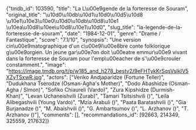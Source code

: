 {"tmdb_id": 103590, "title": "La L\u00e9gende de la forteresse de Souram", "original_title": "\u10d0\u10db\u10d1\u10d0\u10d5\u10d8 \u10e1\u10e3\u10e0\u10d0\u10db\u10d8\u10e1 \u10ea\u10d8\u10ee\u10d8\u10e1\u10d0", "slug_title": "la-legende-de-la-forteresse-de-souram", "date": "1984-12-01", "genre": "Drame / Fantastique", "score": "7.1/10", "synopsis": "Une version cin\u00e9matographique d'un c\u00e9l\u00e8bre conte folklorique g\u00e9orgien. Un jeune gar\u00e7on doit \u00eatre emmur\u00e9 vivant dans la forteresse de Souram pour l'emp\u00eacher de s'\u00e9crouler constamment.", "image": "https://image.tmdb.org/t/p/w185_and_h278_bestv2/9eFHTykKrSqsVsIkIV5XZyTSxwR.jpg", "actors": ["Veriko Andjaparidze (Fortune Teller)", "Dudukhana Tserodze (Osman-Agha's Mother)", "Dodo Abashidze (Osman-Agha / Simon)", "Sofiko Chiaureli (Vardo)", "Zura Kipshidze (Durmish-Khan)", "Levan Uchaneishvili (Zurab)", "Tamari Tsitsishvili ()", "Leila Alibegashvili (Young Vardo)", "Mzia Arabuli ()", "Paata Baratashvili ()", "Gia Burjanadze ()", "M. Abaishvili ()", "G. Ambartsumov ()", "L. Arzhanov ()", "T. Arzhanov ()"], "comments": [], "recommandations_id": [92663, 214349, 325559, 217632]}